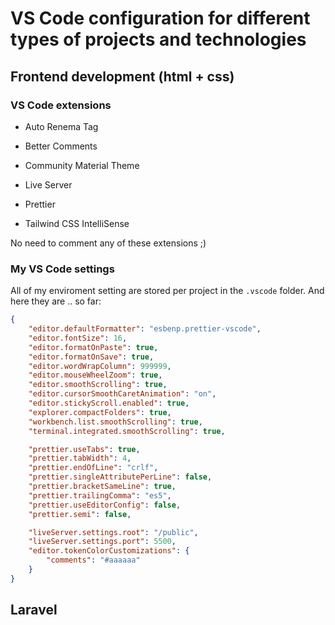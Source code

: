 # VS Code configuration for different types of projects and technologies

## Frontend development (html + css)

### VS Code extensions

- Auto Renema Tag

- Better Comments

- Community Material Theme

- Live Server

- Prettier

- Tailwind CSS IntelliSense

No need to comment any of these extensions ;)

### My VS Code settings

All of my enviroment setting are stored per project in the `.vscode` folder. And here they are .. so far:

```json
{
    "editor.defaultFormatter": "esbenp.prettier-vscode",
    "editor.fontSize": 16,
    "editor.formatOnPaste": true,
    "editor.formatOnSave": true,
    "editor.wordWrapColumn": 999999,
    "editor.mouseWheelZoom": true,
    "editor.smoothScrolling": true,
    "editor.cursorSmoothCaretAnimation": "on",
    "editor.stickyScroll.enabled": true,
    "explorer.compactFolders": true,
    "workbench.list.smoothScrolling": true,
    "terminal.integrated.smoothScrolling": true,

    "prettier.useTabs": true,
    "prettier.tabWidth": 4,
    "prettier.endOfLine": "crlf",
    "prettier.singleAttributePerLine": false,
    "prettier.bracketSameLine": true,
    "prettier.trailingComma": "es5",
    "prettier.useEditorConfig": false,
    "prettier.semi": false,

    "liveServer.settings.root": "/public",
    "liveServer.settings.port": 5500,
    "editor.tokenColorCustomizations": {
        "comments": "#aaaaaa"
    }
}
```

## Laravel
